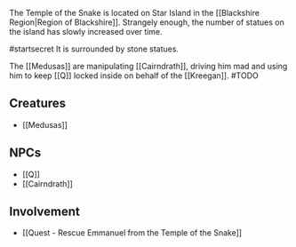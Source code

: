 
The Temple of the Snake is located on Star Island in the [[Blackshire Region|Region of Blackshire]]. Strangely enough, the number of statues on the island has slowly increased over time.

#startsecret 
It is surrounded by stone statues.

The [[Medusas]] are manipulating [[Cairndrath]], driving him mad and using him to keep [[Q]] locked inside on behalf of the [[Kreegan]].
#TODO 
## Creatures
* [[Medusas]]
## NPCs
* [[Q]]
* [[Cairndrath]]
## Involvement
* [[Quest - Rescue Emmanuel from the Temple of the Snake]]
